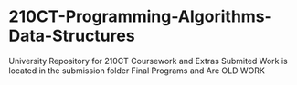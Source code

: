 # 210CT-Programming-Algorithms-Data-Structures
University Repository for  210CT Coursework and Extras
Submited Work is located in the submission folder
Final Programs and Are OLD WORK
